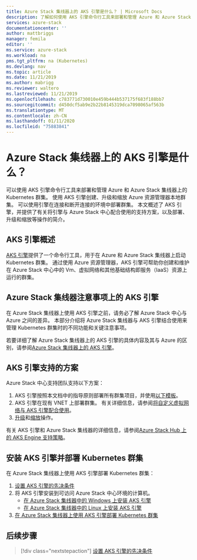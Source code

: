 ```yaml
---
title: Azure Stack 集线器上的 AKS 引擎是什么？ | Microsoft Docs
description: 了解如何使用 AKS 引擎命令行工具来部署和管理 Azure 和 Azure Stack 集线器上的 Kubernetes 群集。
services: azure-stack
documentationcenter: ''
author: mattbriggs
manager: femila
editor: ''
ms.service: azure-stack
ms.workload: na
pms.tgt_pltfrm: na (Kubernetes)
ms.devlang: nav
ms.topic: article
ms.date: 11/21/2019
ms.author: mabrigg
ms.reviewer: waltero
ms.lastreviewed: 11/21/2019
ms.openlocfilehash: c783771d730010e459b444b537175f683f188bb7
ms.sourcegitcommit: d450dcf5ab9e2b22b8145319dca7098065af563b
ms.translationtype: MT
ms.contentlocale: zh-CN
ms.lasthandoff: 01/11/2020
ms.locfileid: "75883841"
---
```

# <a name="what-is-the-aks-engine-on-azure-stack-hub"></a>Azure Stack 集线器上的 AKS 引擎是什么？

可以使用 AKS 引擎命令行工具来部署和管理 Azure 和 Azure Stack 集线器上的 Kubernetes 群集。 使用 AKS 引擎创建、升级和缩放 Azure 资源管理器本地群集。 可以使用引擎在连接和断开连接的环境中部署群集。 本文概述了 AKS 引擎，并提供了有关将引擎与 Azure Stack 中心配合使用的支持方案，以及部署、升级和缩放等操作的简介。

## <a name="overview-of-the-aks-engine"></a>AKS 引擎概述

[AKS 引擎](https://github.com/Azure/aks-engine)提供了一个命令行工具，用于在 Azure 和 Azure Stack 集线器上启动 Kubernetes 群集。 通过使用 Azure 资源管理器，AKS 引擎可帮助你创建和维护在 Azure Stack 中心中的 Vm、虚拟网络和其他基础结构即服务（IaaS）资源上运行的群集。

## <a name="aks-engine-on-azure-stack-hub-considerations"></a>Azure Stack 集线器注意事项上的 AKS 引擎

在 Azure Stack 集线器上使用 AKS 引擎之前，请务必了解 Azure Stack 中心与 Azure 之间的差异。 本部分介绍将 Azure Stack 集线器与 AKS 引擎结合使用来管理 Kubernetes 群集时的不同功能和关键注意事项。

若要详细了解 Azure Stack 集线器上的 AKS 引擎的具体内容及其与 Azure 的区别，请参阅[Azure Stack 集线器上的 AKS 引擎](https://github.com/Azure/aks-engine/blob/master/docs/topics/azure-stack.md)。

## <a name="supported-scenarios-with-the-aks-engine"></a>AKS 引擎支持的方案

Azure Stack 中心支持团队支持以下方案：

1.  AKS 引擎按照本文档中的指导原则部署所有群集项目，并使用[以下模板](https://github.com/Azure/aks-engine/tree/master/examples/azure-stack)。
2.  AKS 引擎在现有 VNET 上部署群集。 有关详细信息，请参阅[将自定义虚拟网络与 AKS 引擎配合使用](https://github.com/Azure/aks-engine/blob/master/docs/tutorials/custom-vnet.md)。
3.  [升级](azure-stack-kubernetes-aks-engine-upgrade.md)和[缩放](azure-stack-kubernetes-aks-engine-scale.md)操作。

有关 AKS 引擎和 Azure Stack 集线器的详细信息，请参阅[Azure Stack Hub 上的 AKS Engine 支持策略](azure-stack-kubernetes-aks-engine-support.md)。

## <a name="install-the-aks-engine-and-deploy-a-kubernetes-cluster"></a>安装 AKS 引擎并部署 Kubernetes 群集

在 Azure Stack 集线器上使用 AKS 引擎部署 Kubernetes 群集：

1. [设置 AKS 引擎的先决条件](azure-stack-kubernetes-aks-engine-set-up.md)
2. 将 AKS 引擎安装到可访问 Azure Stack 中心环境的计算机。
     - [在 Azure Stack 集线器中的 Windows 上安装 AKS 引擎](azure-stack-kubernetes-aks-engine-deploy-windows.md)
     - [在 Azure Stack 集线器中的 Linux 上安装 AKS 引擎](azure-stack-kubernetes-aks-engine-deploy-linux.md)
3. [在 Azure Stack 集线器上使用 AKS 引擎部署 Kubernetes 群集](azure-stack-kubernetes-aks-engine-deploy-cluster.md)

## <a name="next-steps"></a>后续步骤

> [!div class="nextstepaction"]
> [设置 AKS 引擎的先决条件](azure-stack-kubernetes-aks-engine-set-up.md)